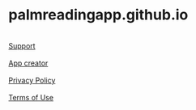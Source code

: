 # palmreadingapp.github.io
<br>
<a href="https://www.facebook.com/groups/horoscopepalmreading/">Support</a><br><br>
<a href="https://www.facebook.com/mariya.tanskaya.7">App creator</a><br><br>
<a href="https://palmreadingapp.github.io/privacy-policy.pdf">Privacy Policy</a><br><br>
<a href="https://palmreadingapp.github.io/terms-of-use.pdf">Terms of Use</a>
